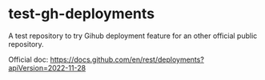 # test-gh-deployments

A test repository to try Gihub deployment feature for an other official public repository.

Official doc: https://docs.github.com/en/rest/deployments?apiVersion=2022-11-28